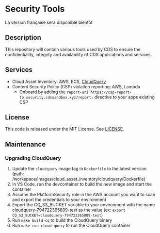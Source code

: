 # Security Tools
La version française sera disponible bientôt

## Description

This repository will contain various tools used by CDS to ensure the confidentiality, integrity and availability of CDS applications and services.

## Services

- Cloud Asset Inventory: AWS, ECS, [CloudQuery](https://www.cloudquery.io/docs)
- Content Security Policy (CSP) violation reporting: AWS, Lambda
   - Onboard by adding the `report-uri https://csp-report-to.security.cdssandbox.xyz/report;` directive to your apps existing CSP

## License

This code is released under the MIT License. See [LICENSE](LICENSE).

## Maintenance

### Upgrading CloudQuery

1. Update the `cloudquery` image tag in `Dockerfile` to the latest version (path: /workspace/images/cloud_asset_inventory/cloudquery/Dockerfile)
2. In VS Code, run the devcontainer to build the new image and start the container
3. Assume the PlatformSecurity role in the AWS account you want to scan and export the credentials to your environment
4. Export the CQ_S3_BUCKET variable to your environment with the name cloudquery-794722365809-test as the value (ex: `export CQ_S3_BUCKET=cloudquery-794722365809-test`)
4. Run `make build-cq` to build the CloudQuery binary
5. Run `make run-cloud-query` to run the CloudQuery container

